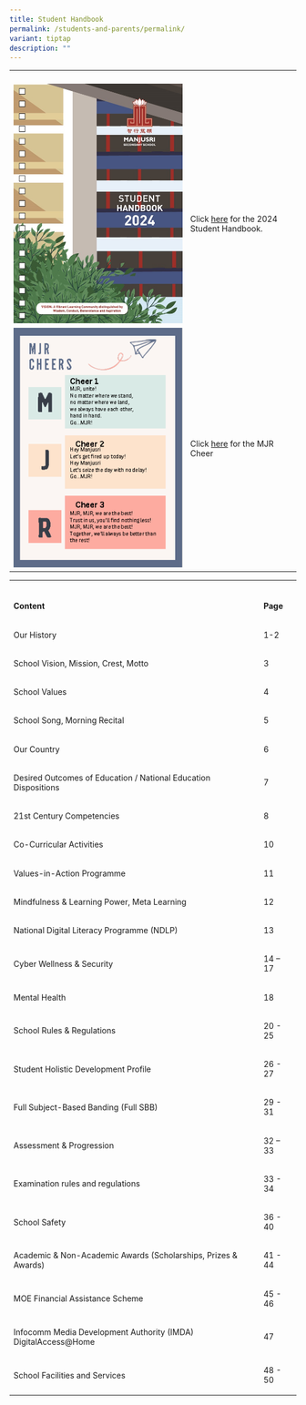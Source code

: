 ```yaml
---
title: Student Handbook
permalink: /students-and-parents/permalink/
variant: tiptap
description: ""
---
```

<table><tbody><tr><th rowspan="1" colspan="1"><p></p></th><th rowspan="1" colspan="1"><p></p></th></tr><tr><td rowspan="1" colspan="1"><div class="isomer-image-wrapper"><img style="width: 100%" height="auto" width="100%" alt="" src="/images/Students%20and%20Parents/Handbook/ManjsuriSec_HB24_Content_121652_Nov16_Page_001.jpg"></div></td><td rowspan="1" colspan="1"><p><br><br><br><br>Click <a href="https://drive.google.com/file/d/1bE3S3KhUIhcxD0NCTeQBadj7AIh_aiOF/view?usp=drive_link" rel="noopener noreferrer nofollow" target="_blank">here</a> for the 2024 Student Handbook.</p></td></tr><tr><td rowspan="1" colspan="1"><div class="isomer-image-wrapper"><img style="width: 100%" height="auto" width="100%" alt="" src="/images/Students and Parents/Handbook/MJR_Cheer.png"></div></td><td rowspan="1" colspan="1"><p>Click <a href="/files/Student Handbook/MJR_cheer.pdf" rel="noopener noreferrer nofollow" target="_blank">here</a> for the MJR Cheer </p></td></tr></tbody></table><table><tbody><tr><th rowspan="1" colspan="1"><p></p></th><th rowspan="1" colspan="1"><p></p></th></tr><tr><td rowspan="1" colspan="1"><p><strong>Content</strong></p></td><td rowspan="1" colspan="1"><p><strong>Page</strong></p></td></tr><tr><td rowspan="1" colspan="1"><p>Our History</p></td><td rowspan="1" colspan="1"><p>1-2</p></td></tr><tr><td rowspan="1" colspan="1"><p>School Vision, Mission, Crest, Motto</p></td><td rowspan="1" colspan="1"><p>3</p></td></tr><tr><td rowspan="1" colspan="1"><p>School Values</p></td><td rowspan="1" colspan="1"><p>4</p></td></tr><tr><td rowspan="1" colspan="1"><p>School Song, Morning Recital</p></td><td rowspan="1" colspan="1"><p>5</p></td></tr><tr><td rowspan="1" colspan="1"><p>Our Country</p></td><td rowspan="1" colspan="1"><p>6</p></td></tr><tr><td rowspan="1" colspan="1"><p>Desired Outcomes of Education / National Education Dispositions</p></td><td rowspan="1" colspan="1"><p>7</p></td></tr><tr><td rowspan="1" colspan="1"><p>21st Century Competencies</p></td><td rowspan="1" colspan="1"><p>8</p></td></tr><tr><td rowspan="1" colspan="1"><p>Co-Curricular Activities</p></td><td rowspan="1" colspan="1"><p>10</p></td></tr><tr><td rowspan="1" colspan="1"><p>Values-in-Action Programme</p></td><td rowspan="1" colspan="1"><p>11</p></td></tr><tr><td rowspan="1" colspan="1"><p>Mindfulness &amp; Learning Power, Meta Learning</p></td><td rowspan="1" colspan="1"><p>12</p></td></tr><tr><td rowspan="1" colspan="1"><p>National Digital Literacy Programme (NDLP)</p></td><td rowspan="1" colspan="1"><p>13</p></td></tr><tr><td rowspan="1" colspan="1"><p>Cyber Wellness &amp; Security</p></td><td rowspan="1" colspan="1"><p>14 – 17</p></td></tr><tr><td rowspan="1" colspan="1"><p>Mental Health</p></td><td rowspan="1" colspan="1"><p>18</p></td></tr><tr><td rowspan="1" colspan="1"><p>School Rules &amp; Regulations</p></td><td rowspan="1" colspan="1"><p>20 - 25</p></td></tr><tr><td rowspan="1" colspan="1"><p>Student Holistic Development Profile</p></td><td rowspan="1" colspan="1"><p>26 - 27</p></td></tr><tr><td rowspan="1" colspan="1"><p>Full Subject-Based Banding (Full SBB)</p></td><td rowspan="1" colspan="1"><p>29 - 31</p></td></tr><tr><td rowspan="1" colspan="1"><p>Assessment &amp; Progression</p></td><td rowspan="1" colspan="1"><p>32 – 33</p></td></tr><tr><td rowspan="1" colspan="1"><p>Examination rules and regulations</p></td><td rowspan="1" colspan="1"><p>33 - 34</p></td></tr><tr><td rowspan="1" colspan="1"><p>School Safety</p></td><td rowspan="1" colspan="1"><p>36 - 40</p></td></tr><tr><td rowspan="1" colspan="1"><p>Academic &amp; Non-Academic Awards (Scholarships, Prizes &amp; Awards)</p></td><td rowspan="1" colspan="1"><p>41 - 44</p></td></tr><tr><td rowspan="1" colspan="1"><p>MOE Financial Assistance Scheme</p></td><td rowspan="1" colspan="1"><p>45 - 46</p></td></tr><tr><td rowspan="1" colspan="1"><p>Infocomm Media Development Authority (IMDA) DigitalAccess@Home</p></td><td rowspan="1" colspan="1"><p>47</p></td></tr><tr><td rowspan="1" colspan="1"><p>School Facilities and Services</p></td><td rowspan="1" colspan="1"><p>48 - 50</p></td></tr></tbody></table><p></p>